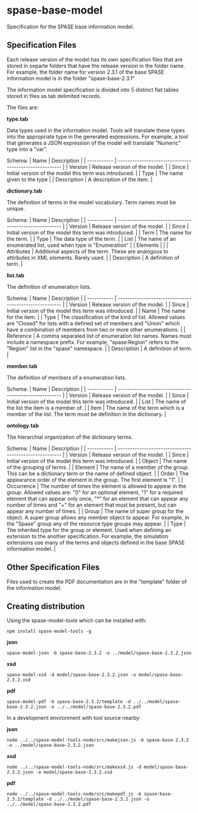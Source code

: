 # spase-base-model
Specification for the SPASE base information model.

## Specification Files

Each release version of the model has its own specification files that are stored in separte folders that have the release version in the folder name.
For example, the folder name for version 2.3.1 of the base SPASE information model is in the folder "spase-base-2.3.1"

The information model specification is divided into 5 distinct flat tables stored in files as tab delimited records. 

The files are:

**type.tab**

Data types used in the information model. Tools will translate these types into the appropriate type in the generated 
expressions. For example, a tool that generates a JSON expression of the model will translate "Numeric" type into a "var".

Schema:
| Name        | Description                                            |
| ----------- | ------------------------------------------------------ |
| Version     | Release version of the model.                          |
| Since       | Initial version of the model this term was introduced. |
| Type        |  The name given to the type                            |
| Description | A description of the item.                             |
   
**dictionary.tab**

The definition of terms in the model vocabulary. Term names must be unique.

Schema:
| Name        | Description                                            |
| ----------- | ------------------------------------------------------ |
| Version     | Release version of the model.                          |
| Since       | Initial version of the model this term was introduced. |
| Term        | The name for the term.                                 |
| Type        | The data type of the term.                             |
| List        | The name of an enumerated list, used when type is "Enumeration" |
| Elements    |                                                        |
| Attributes  | Additional aspects of the term. These are analogous to attirbutes in XML elements. Rarely used. |
| Description | A definition of term.                                  |
   

**list.tab**

The definition of enumeration lists.

Schema:
| Name        | Description                                            |
| ----------- | ------------------------------------------------------ |
| Version     | Release version of the model.                          |
| Since       | Initial version of the model this term was introduced. |
| Name        | The name for the item.                                 |
| Type        | The classification of the kind of list. Allowed values are "Closed" for lists with a defined set of members and "Union" which have a combination of members from two or more other enumerations. |
| Reference   | A comma separated list of enumeration list names. Names must include a namespace prefix. For example, "spase:Region" refers to the "Region" list in the "spase" namespace. |
| Description | A definition of term.                                  |

**member.tab**

The definition of members of a enumeration lists.

Schema:
| Name        | Description                                            |
| ----------- | ------------------------------------------------------ |
| Version     | Release version of the model.                          |
| Since       | Initial version of the model this term was introduced. |
| List        | The name of the list the item is a member of.          |
| Item        | The name of the term which is a member of the list. The term must be definition in the dictionary. |

**ontology.tab**

The hierarchial organization of the dictionary terms.

Schema:
| Name        | Description                                            |
| ----------- | ------------------------------------------------------ |
| Version     | Release version of the model.                          |
| Since       | Initial version of the model this term was introduced. |
| Object      | The name of the grouping of terms.                     |
| Element     | The name of a member of the group. This can be a dictionary term or the name of defined object. |
| Order       | The appearance order of the element in the group. The first element is "1". |
| Occurrence  | The number of times the element is allowed to appear in the group. Allowed values are: "0" for an optional element, "1" for a required element that can appear only once, "*" for an element that can appear any number of times and "+" for an element that must be present, but can appear any number of times. |
| Group       | The name of super group for the object. A super group allows any member object to appear. For example, in the "Spase" group any of the resource type groups may appear. |
| Type       | The inherited type for the group or element. Used when defining an extension to the another specification. For example, the simulation extensions use many of the terms and objects defined in the base SPASE information model. |
   
## Other Specification Files
Files used to create the PDF documentation are in the "template" folder of the information model. 

## Creating distribution
Using the spase-model-tools which can be installed with:

`npm install spase-model-tools -g`

**json**

`spase-model-json -b spase-base-2.3.2 -o ../model/spase-base-2.3.2.json`

**xsd**

`spase-model-xsd -d model/spase-base-2.3.2.json -o model/spase-base-2.3.2.xsd`

**pdf**

`spase-model-pdf -b spase-base-2.3.2/template -d ../../model/spase-base-2.3.2.json -o ../../model/spase-base-2.3.2.pdf`

In a development environment with tool source nearby:

**json**

`node ../../spase-model-tools-node/src/makejson.js -b spase-base-2.3.2 -o ../model/spase-base-2.3.2.json`

**xsd**

`node ../../spase-model-tools-node/src/makexsd.js -d model/spase-base-2.3.2.json -o model/spase-base-2.3.2.xsd`

**pdf**

`node ../../spase-model-tools-node/src/makepdf.js -b spase-base-2.3.2/template -d ../../model/spase-base-2.3.2.json -o ../../model/spase-base-2.3.2.pdf`

